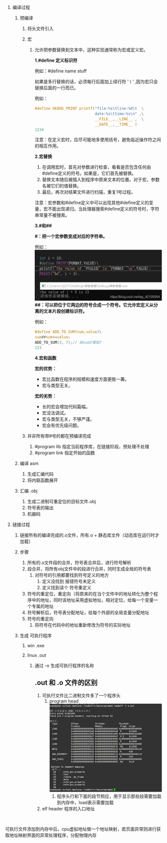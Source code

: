1. 编译过程

    1. 预编译 

        1. 将头文件引入

        2. 宏

            1. 允许把参数替换到文本中，这种实现通常称为宏或定义宏。

                **1.#define 定义标识符**

                例如：#define name stuff

                如果是多行替换的话，必须每行后面加上续行符 ’ \ ’ ,因为宏只会替换后面的一行而已。

                例如：

                ```c
                #define DEBUG_PRINT printf("file:%s\tline:%d\t  \
                                           date:%s\ttime:%s\n" ,\
                                           __FILE__,__LINE__ ,  \
                	                       __DATE__,__TIME__ )
                1234
                ```

                注意：在定义宏时，应尽可能地多使用括号，避免临近操作符之间的相互作用。

                **2.宏替换**

                1. 在调用宏时，首先对参数进行检查，看看是否包含任何由#define定义的符号。如果是，它们首先被替换。
                2. 替换文本随后被插入到程序中原来文本的位置。对于宏，参数名被它们的值替换。
                3. 最后，再次对结果文件进行扫描，重复1号过程。

                注意：宏参数和#define定义中可以出现其他#define定义的变量，宏不能出现递归。当处理器搜索#define定义的符号时，字符串常量不被搜索。

                **3.#和##**

                **#：把一个宏参数变成对应的字符串。**

                例如：
                ![在这里插入图片描述](res/编译.assets/watermark,type_ZmFuZ3poZW5naGVpdGk,shadow_10,text_aHR0cHM6Ly9ibG9nLmNzZG4ubmV0L3FxXzQyMTk1OTU0,size_16,color_FFFFFF,t_70.png)
                **##：可以把位于它两边的符号合成一个符号。它允许宏定义从分离的文本片段创建标识符。**

                例如：

                ```c
                #define ADD_TO_SUM(num,value)\
                sum##num+=value;
                ADD_TO_SUM(3, 7);// 给sum3增加7
                123
                ```

                **4.宏和函数**

                **宏的优势：**

                - 宏比函数在程序的规模和速度方面更胜一筹。
                - 宏与类型无关。

                **宏的劣势：**

                - 长的宏会增加代码篇幅。
                - 宏没法调试。
                - 宏与类型无关，不够严谨。
                - 宏会有优先级问题。

        3. 并非所有带#号的都在预编译完成

            1. #program lib 指定当前程序库，在链接阶段，预处理不处理
            2. #program link 指定开始的函数

    2. 编译 asm

        1. 生成汇编代码
        2. 将内联函数展开

    3. 汇编  .obj

        1. 生成二进制可重定位的目标文件.obj
        2. 符号表的输出
        3. 机器码

2. 链接过程

    1. 链接所有的编译完成的.o文件，所有.o + 静态库文件（动态库在运行时才加载）
    
    2. 步骤
        1. 所有的.o文件段的合并，符号表合并后，进行符号解析
        2. 段合并，将所有obj文件中的段进行合并，同时生成全局的符号表
            1. 对符号的引用都要找到符号定义的地方
                1. 定义没找到 报错符号未定义
                2. 定义找到读个 符号重定义
        3. 符号的重定位，重定向（将原来的在当个文件中的地址转化为整个程序中的地址，同时该地址采用虚拟地址，相对定位，给每一个变量一个专属的地址
        4. 符号解析后，符号表分配地址，给每个外部的全局变量分配地址
        5. 符号的重定向
            1. 将符号在代码中的地址重新修改为符号的实际地址
        
    3. 生成 可执行程序
        1. win .exe
        
        2. linux .out
            1. 通过 -o 生成可执行程序的名称
        
                ## .out 和 .o 文件的区别
        
                1. 可执行文件比二进制文件多了一个程序头
                    1. program head![image-20231102195845219](res/编译.assets/image-20231102195845219.png)
                        1. 程序头行和下面的段节照应，用于显示那些段需要加载到内存中，load表示需要加载
                2. elf header 程序的入口地址

​			



可执行文件添加到内存中后，cpu虚拟地址做一个地址映射，若页面异常则进行获取地址映射界面的异常处理程序，分配物理内存